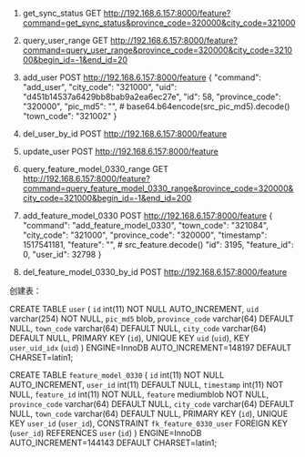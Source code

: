 1. get_sync_status
    GET
    http://192.168.6.157:8000/feature?command=get_sync_status&province_code=320000&city_code=321000

2. query_user_range
    GET
    http://192.168.6.157:8000/feature?command=query_user_range&province_code=320000&city_code=321000&begin_id=-1&end_id=20

3. add_user
    POST
    http://192.168.6.157:8000/feature
        {
            "command": "add_user",
            "city_code": "321000",
            "uid": "d451b14537a6429bb8bab9a2ea6ec27e",
            "id": 58,
            "province_code": "320000",
            "pic_md5": "",  # base64.b64encode(src_pic_md5).decode()
            "town_code": "321002"
        }

4. del_user_by_id
    POST
    http://192.168.6.157:8000/feature

5. update_user
    POST
    http://192.168.6.157:8000/feature

6. query_feature_model_0330_range
    GET
    http://192.168.6.157:8000/feature?command=query_feature_model_0330_range&province_code=320000&city_code=321000&begin_id=-1&end_id=200

7. add_feature_model_0330
    POST
    http://192.168.6.157:8000/feature
    {
        "command": "add_feature_model_0330",
        "town_code": "321084",
        "city_code": "321000",
        "province_code": "320000",
        "timestamp": 1517541181,
        "feature": "",  # src_feature.decode()
        "id": 3195,
        "feature_id": 0,
        "user_id": 32798
    }

8. del_feature_model_0330_by_id
    POST
    http://192.168.6.157:8000/feature


创建表：

CREATE TABLE `user` (
  `id` int(11) NOT NULL AUTO_INCREMENT,
  `uid` varchar(254) NOT NULL,
  `pic_md5` blob,
  `province_code` varchar(64) DEFAULT NULL,
  `town_code` varchar(64) DEFAULT NULL,
  `city_code` varchar(64) DEFAULT NULL,
  PRIMARY KEY (`id`),
  UNIQUE KEY `uid` (`uid`),
  KEY `user_uid_idx` (`uid`)
) ENGINE=InnoDB AUTO_INCREMENT=148197 DEFAULT CHARSET=latin1;


CREATE TABLE `feature_model_0330` (
  `id` int(11) NOT NULL AUTO_INCREMENT,
  `user_id` int(11) DEFAULT NULL,
  `timestamp` int(11) NOT NULL,
  `feature_id` int(11) NOT NULL,
  `feature` mediumblob NOT NULL,
  `province_code` varchar(64) DEFAULT NULL,
  `city_code` varchar(64) DEFAULT NULL,
  `town_code` varchar(64) DEFAULT NULL,
  PRIMARY KEY (`id`),
  UNIQUE KEY `user_id` (`user_id`),
  CONSTRAINT `fk_feature_0330_user` FOREIGN KEY (`user_id`) REFERENCES `user` (`id`)
) ENGINE=InnoDB AUTO_INCREMENT=144143 DEFAULT CHARSET=latin1;

